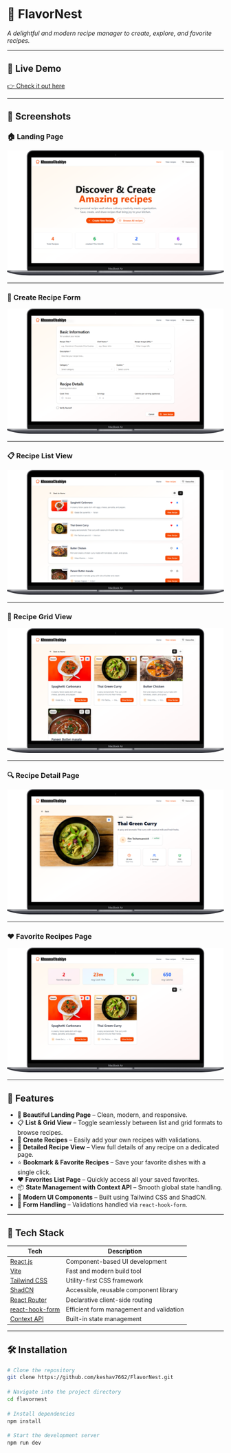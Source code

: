 # 🍳 FlavorNest

_A delightful and modern recipe manager to create, explore, and favorite recipes._

---

## 🚀 Live Demo

[👉 Check it out here](flavornest1.vercel.app) <!-- Replace with your deployed link -->

---

## 📸 Screenshots

### 🏠 Landing Page

![Landing Page](./src/assets/screenshots/landingpage.png)

---

### 📝 Create Recipe Form

![Create Recipe Form](./src/assets/screenshots/createform.png)

---

### 📋 Recipe List View

![List View](./src/assets/screenshots/listview.png)

---

### 🧱 Recipe Grid View

![Grid View](./src/assets/screenshots/gridview.png)

---

### 🔍 Recipe Detail Page

![Recipe Detail](./src/assets/screenshots/detailview.png)

---

### ❤️ Favorite Recipes Page

![Favorites](./src/assets/screenshots/favorite.png)

---

## 🧠 Features

- 🏡 **Beautiful Landing Page** – Clean, modern, and responsive.
- 📋 **List & Grid View** – Toggle seamlessly between list and grid formats to browse recipes.
- 🍲 **Create Recipes** – Easily add your own recipes with validations.
- 📖 **Detailed Recipe View** – View full details of any recipe on a dedicated page.
- ⭐ **Bookmark & Favorite Recipes** – Save your favorite dishes with a single click.
- ❤️ **Favorites List Page** – Quickly access all your saved favorites.
- 📦 **State Management with Context API** – Smooth global state handling.
- 💅 **Modern UI Components** – Built using Tailwind CSS and ShadCN.
- 🧰 **Form Handling** – Validations handled via `react-hook-form`.

---

## 🔧 Tech Stack

| Tech                                                 | Description                              |
| ---------------------------------------------------- | ---------------------------------------- |
| [React.js](https://reactjs.org/)                     | Component-based UI development           |
| [Vite](https://vitejs.dev/)                          | Fast and modern build tool               |
| [Tailwind CSS](https://tailwindcss.com/)             | Utility-first CSS framework              |
| [ShadCN](https://ui.shadcn.dev/)                     | Accessible, reusable component library   |
| [React Router](https://reactrouter.com/)             | Declarative client-side routing          |
| [react-hook-form](https://react-hook-form.com/)      | Efficient form management and validation |
| [Context API](https://reactjs.org/docs/context.html) | Built-in state management                |

---

## 🛠️ Installation

```bash
# Clone the repository
git clone https://github.com/keshav7662/FlavorNest.git

# Navigate into the project directory
cd flavornest

# Install dependencies
npm install

# Start the development server
npm run dev
```
